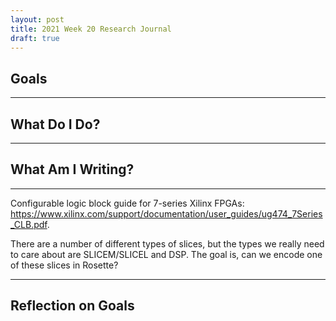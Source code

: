 ```yaml
---
layout: post
title: 2021 Week 20 Research Journal
draft: true
---
```


## Goals

---

## What Do I Do?

---

## What Am I Writing?

---

Configurable logic block guide
  for 7-series Xilinx FPGAs:
  <https://www.xilinx.com/support/documentation/user_guides/ug474_7Series_CLB.pdf>.

There are a number of
  different types
  of slices,
  but the types we really need
  to care about
  are SLICEM/SLICEL and DSP.
The goal is,
  can we encode
  one of these slices
  in Rosette?

---

## Reflection on Goals